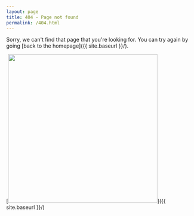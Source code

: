 ```yaml
---
layout: page
title: 404 - Page not found
permalink: /404.html
---
```


Sorry, we can't find that page that you're looking for. You can try again by going [back to the homepage]({{ site.baseurl }}/).

[<img src="{{ site.baseurl }}images/Under_construction-150x150.png" style="width: 400px;"/>]({{ site.baseurl }}/)
